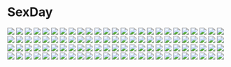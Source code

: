 # SexDay
![](https://konachan.com/image/3ba8475cb692dc9903464031cf127664/Konachan.com%20-%20135729%20bicolored_eyes%20breasts%20cleavage%20dress%20flowers%20long_hair%20nekominase%20petals%20tatara_kogasa%20touhou.jpg)
![](https://konachan.com/image/2edea0593fe0cd54ad5423dea9be3581/Konachan.com%20-%20147551%20apple%20food%20fruit%20halloween%20hat%20jpeg_artifacts%20original%20witch%20yuuki_eishi.jpg)
![](https://konachan.com/image/caee46c7ceb743373e9956263a8c4ae5/Konachan.com%20-%20153622%20blonde_hair%20blue_eyes%20boots%20bra%20feathers%20ia%20kanipanda%20tears%20underwear%20vocaloid.jpg)
![](https://konachan.com/image/6bc44c1992420d6b8d809c37c2491eea/Konachan.com%20-%20133029%20agrias_oaks%20alma_beoulve%20armor%20braids%20cape%20chocobo%20delita_heiral%20final_fantasy%20ovelia_atkascha%20ramza_beoulve%20spear%20sword%20water%20weapon.jpg)
![](https://konachan.com/image/1bc9d45f6b73bd6ba1f0f8cf62085227/Konachan.com%20-%20125732%20bicolored_eyes%20inu_x_boku_ss%20male%20miketsukami_soushi%20shirakiin_ririchiyo%20yayoi_%28egoistic_realism%29.jpg)
![](https://konachan.com/image/1ff7a57da7861af25cae145717e2c9eb/Konachan.com%20-%2068082%20akiyama_mio%20animal_ears%20catgirl%20hirasawa_yui%20k-on%21%20nakano_azusa%20panties%20pantyhose%20school_uniform%20striped_panties%20tainaka_ritsu%20underwear.jpg)
![](https://konachan.com/image/4460a51ec517d9ac90be80dd57435e05/Konachan.com%20-%20306294%20blush%20bra%20braids%20breast_hold%20breasts%20brown_eyes%20navel%20panties%20pantyhose%20pink_hair%20ponytail%20rib%3Ay%28uhki%29%20shirt_lift%20short_hair%20signed%20underwear.jpg)
![](https://konachan.com/image/4dc0fbf42638d63790e5b8a9e6e03d5e/Konachan.com%20-%2044027%20akizuki_ritsuko%20amami_haruka%20cherry_blossoms%20flowers%20hagiwara_yukiho%20idolmaster%20kikuchi_makoto%20minase_iori%20school_uniform%20spring.jpg)
![](https://konachan.com/image/9f1216b12683db87b079d96780ef57f4/Konachan.com%20-%20274398%20barefoot%20bed%20black_hair%20blue_eyes%20headphones%20no_bra%20open_shirt%20panties%20phone%20see_through%20shirt%20skirt%20ssss.gridman%20takarada_rikka%20underwear%20vibrator.jpg)
![](https://konachan.com/image/d702ad34c22610a949cccbea77908d6b/Konachan.com%20-%20187631%20anus%20ass%20bondage%20breasts%20brown_hair%20censored%20collar%20cum%20misaka_mikoto%20pussy%20ribbons%20shirai_kuroko%20socks%20tears%20to_aru_majutsu_no_index%20twintails.jpg)
![](https://konachan.com/image/398e921cc467a1ce05d6ff1b78364e48/Konachan.com%20-%2074893%20blonde_hair%20dress%20flandre_scarlet%20hat%20red_eyes%20ribbons%20short_hair%20touhou%20vampire%20weapon%20wings.jpg)
![](https://konachan.com/image/64f6f298087564983d5c356c490a22de/Konachan.com%20-%20221796%20aliasing%20animal%20anthropomorphism%20bow%20braids%20crab%20forest%20leaves%20lolita_fashion%20pink%20pink_eyes%20ponytail%20shimokirin%20tree%20umbrella%20xuan_ying%20yukata.jpg)
![](https://konachan.com/image/b416701d0722159605fadd7b78d3a524/Konachan.com%20-%2070033%20all_male%20blue_eyes%20blue_hair%20caffein%20flowers%20kaito%20male%20petals%20short_hair%20vocaloid.jpg)
![](https://konachan.com/image/ce58829e83050a0be71f212054fb772d/Konachan.com%20-%20211731%20ass%20building%20city%20dress%20green_eyes%20green_hair%20kurisu_takumi%20onepunch_man%20short_hair%20tatsumaki_%28onepunch_man%29.jpg)
![](https://konachan.com/image/d8e4c7321e23e272531bb314326732c0/Konachan.com%20-%20166200%20blue_eyes%20brown_eyes%20brown_hair%20christmas%20group%20hat%20headband%20long_hair%20male%20mitaka_jin%20panties%20ribbons%20riki-to%20short_hair%20tree%20underwear%20watermark.jpg)
![](https://konachan.com/image/fc8ea9607c5bdf80cca62de9bfe6ee9f/Konachan.com%20-%20129334%20blush%20bra%20cameltoe%20cheerleader%20headphones%20nitroplus%20panties%20pink_hair%20sonico%20super_sonico%20underwear%20v-mag.jpg)
![](https://konachan.com/image/54e24058a9c6744c3b7b8e7bc30f1cd2/Konachan.com%20-%20211532%20blue_hair%20blush%20bow%20dress%20eto%20hat%20idolmaster%20kisaragi_chihaya%20lolita_fashion%20tagme%20thighhighs.jpg)
![](https://konachan.com/image/6d7833de960b87edb9061c114dfe6d5d/Konachan.com%20-%20188517%20hamyuts_meseta%20kurage_%28hyohhyohhyo%29%20tatakau_shisho%3A_the_book_of_bantorra.jpg)
![](https://konachan.com/image/31098ac0707a52ff6571b46b9c9f06e5/Konachan.com%20-%20265587%202girls%20blonde_hair%20bow%20candy%20dress%20elbow_gloves%20gloves%20jyt%20long_hair%20original%20red_eyes%20skirt%20summer_dress%20thighhighs%20tokisaki_mio%20twintails%20white_hair.jpg)
![](https://konachan.com/image/c504078ff032169396ac92e0d885429f/Konachan.com%20-%20156256%20dress%20mondaiji_tachi_ga_isekai_kara_kuru_sou_desu_yo%3F%20moon%20pest%20red_eyes%20red_hair%20sky%20yetworldview_kaze.jpg)
![](https://konachan.com/image/7fcc2c0456e437e5448a2253e35eed86/Konachan.com%20-%20170190%20dress%20drink%20flowers%20hat%20monochrome%20remilia_scarlet%20rose%20short_hair%20sketch%20touhou%20vampire%20wings%20zaxzero.jpg)
![](https://konachan.com/jpeg/6ff0457321ff956acecd0eefcf503bea/Konachan.com%20-%2085352%20black_hair%20bow%20clouds%20forest%20hakurei_reimu%20japanese_clothes%20long_hair%20miko%20sky%20sunset%20totuka%20touhou%20tree.jpg)
![](https://konachan.com/image/f6993fd433561cd71ef19d445efbcd98/Konachan.com%20-%20182579%20black_hair%20blue_eyes%20dress%20hagiwara_yukiho%20idolmaster%20short_hair%20sky%20third-party_edit%20yae_%28mono110%29.jpg)
![](https://konachan.com/image/cb9b33f503daf977bf71d93947d3ae2b/Konachan.com%20-%2037603%20kara_no_kyoukai%20kokutou_azaka%20signed.jpg)
![](https://konachan.com/image/e2fab8ca79b1f00a1cd226cec2ac2b53/Konachan.com%20-%20118085%20ass%20blush%20bodysuit%20guilty_crown%20hinasaki%20pink_hair%20red_eyes%20skintight%20thighhighs%20yuzuriha_inori.jpg)
![](https://konachan.com/image/e4d87460f527e41173e9be106afa5460/Konachan.com%20-%2017247%20kagami_kuro%20kodomo_no_jikan%20kokonoe_rin%20loli%20lolita_fashion%20usa_mimi_%28character%29.jpg)
![](https://konachan.com/jpeg/236d09a2eb8e75cbedd0ec09c9dbf907/Konachan.com%20-%20252136%202girls%20aqua_eyes%20black_eyes%20black_hair%20blonde_hair%20chito%20genya67%20gloves%20hat%20hoodie%20long_hair%20military%20shoujo_shuumatsu_ryoukou%20snow%20winter%20yuuri.jpg)
![](https://konachan.com/image/8d2bb6758435ce9367cf0b58adaf6835/Konachan.com%20-%20103472%20kaname_madoka%20mahou_shoujo_madoka_magica%20ultimate_madoka%20yaozhiligenius.jpg)
![](https://konachan.com/image/e5d09768be13a09a8a6ebbee48167ffc/Konachan.com%20-%2082582%20all_male%20cape%20clouds%20code_geass%20gun%20jpeg_artifacts%20kururugi_suzaku%20lelouch_lamperouge%20male%20weapon.jpg)
![](https://konachan.com/image/067f35f98bdf49b37d5b63a37b315eb9/Konachan.com%20-%20293012%20arcana_tactics%20bodysuit%20cropped%20dark_skin%20gloves%20gradient%20green_eyes%20green_hair%20long_hair%20magic%20pointed_ears%20sword%20thighhighs%20underboob%20weapon.jpg)
![](https://konachan.com/image/7ecaab2ec9e53c2d519fac85e96ed9c6/Konachan.com%20-%2067527%20saigado.jpg)
![](https://konachan.com/jpeg/dfcf3485eb60e58c24aeb8cc1a40e79e/Konachan.com%20-%20199652%20asou_fumi%20baseson%20blue_eyes%20blush%20bra%20breasts%20brown_hair%20game_cg%20kimihane%20mtu%20nipples%20panties%20panty_pull%20pantyhose%20skirt%20sunset%20underwear%20yuri.jpg)
![](https://konachan.com/jpeg/bc59913da5d443f755219c30f912ec6d/Konachan.com%20-%20208685%20artoria_pendragon_%28all%29%20blonde_hair%20fate_%28series%29%20fate_stay_night%20green_eyes%20long_hair%20maredoro%20saber%20sword%20weapon.jpg)
![](https://konachan.com/jpeg/f677ec52b1a2233cd23f58895b2664e6/Konachan.com%20-%20304149%20close%20flowers%20food%20hajin%20loli%20luna_child%20star_sapphire%20sunny_milk%20touhou.jpg)
![](https://konachan.com/image/0f675b8665a4f8e3f569f298c366596b/Konachan.com%20-%20132211%20food%20japanese_clothes%20kasetsu_03%20original%20twintails.jpg)
![](https://konachan.com/image/72a48448a60c705e3cb37afed89be4b1/Konachan.com%20-%2092565%20blush%20bra%20cameltoe%20komeiji_koishi%20kou_%28haijindeath%29%20open_shirt%20panties%20pantyhose%20touhou%20underwear.jpg)
![](https://konachan.com/jpeg/c05ec6a4c9376711e388e397eb8ad1d2/Konachan.com%20-%20272638%20aqua_eyes%20blush%20brown_hair%20choker%20dress%20flowers%20go-1%20idolmaster%20idolmaster_cinderella_girls%20long_hair%20ribbons%20sagisawa_fumika%20see_through%20white.jpg)
![](https://konachan.com/image/248f6893fca084dc5e1af25b41b6370b/Konachan.com%20-%20184926%20garyoh%20nobody%20original%20reflection%20scenic.jpg)
![](https://konachan.com/image/457eaa2829dbb6d631201adc27bfe7e5/Konachan.com%20-%20100008%20kagamine_len%20kagamine_rin%20male%20vocaloid.jpg)
![](https://konachan.com/jpeg/4f3cb0b6137baee96d7e9e69e587fc43/Konachan.com%20-%20302577%20blue_eyes%20blue_hair%20bow%20dress%20flowers%20hatsune_miku%20long_hair%20petals%20tasi_y%20twintails%20vocaloid.jpg)
![](https://konachan.com/jpeg/2a23ec389075d586f8f4993138d58e5d/Konachan.com%20-%20306042%20armor%20blonde_hair%20cape%20fate_grand_order%20fate_%28series%29%20jeanne_d%27arc_alter%20jeanne_d%27arc_%28fate%29%20mochizo_nidone%20short_hair%20yellow_eyes.jpg)
![](https://konachan.com/jpeg/8c08f3fc19981e27d76552fec7fe95ff/Konachan.com%20-%20254111%202girls%20azur_lane%20bikini%20black_hair%20blush%20bow%20breasts%20choker%20foxgirl%20hug%20long_hair%20nipples%20orange_eyes%20papino%20ponytail%20swimsuit%20tan_lines%20water%20wet.jpg)
![](https://konachan.com/jpeg/6cc869c9e64d6361a289d4c672f454d2/Konachan.com%20-%20215308%20chibi%20fu-ta%20hatsune_miku%20thighhighs%20vocaloid.jpg)
![](https://konachan.com/jpeg/ff15a59cc88e9b051a950753e8252365/Konachan.com%20-%20264943%20amagi_brilliant_park%20ass%20ass_grab%20bikini%20blush%20breasts%20cameltoe%20fang%20mokke_%28artist%29%20orange_hair%20red_eyes%20short_hair%20swimsuit.jpg)
![](https://konachan.com/image/c0774076f6e2ce792ff59f4caa7966e6/Konachan.com%20-%2099626%20close%20gokou_ruri%20hat%20ore_no_imouto_ga_konna_ni_kawaii_wake_ga_nai.jpg)
![](https://konachan.com/image/abb147429072791fb2c15fa4866c2612/Konachan.com%20-%20268350%20blue_hair%20bow%20bra%20brown_hair%20flowers%20green_eyes%20headband%20horns%20kneehighs%20long_hair%20open_shirt%20pink_hair%20short_hair%20skirt%20twintails%20underwear%20zero_two.jpg)
![](https://konachan.com/image/c3089f5a2f0783b550b8458d5e45c052/Konachan.com%20-%207428%20green_hair%20hiyorigawa_asahi%20red_eyes%20snow_%28game%29%20studio_mebius.jpg)
![](https://konachan.com/image/f672dbdb385326e3461ab0a65382deb1/Konachan.com%20-%20292097%20arknights%20astesia_%28arknights%29%20blue_eyes%20blue_hair%20butterfly%20clouds%20junpaku_karen%20long_hair%20night%20shirt%20signed%20skirt%20sky%20stars%20tree%20water.jpg)
![](https://konachan.com/image/ac3e038db06a78db9c0de08359127f7d/Konachan.com%20-%2018028%20erika%20pangya.jpg)
![](https://konachan.com/image/40df08bcadfb40b87ffd16e0b2f9c950/Konachan.com%20-%20198309%20barefoot%20blue_eyes%20blue_hair%20dress%20flowers%20group%20gun%20headband%20leaves%20long_hair%20pink_eyes%20pink_hair%20red_eyes%20red_hair%20rose%20sideboob%20spear%20sword%20weapon.jpg)
![](https://konachan.com/image/67525ab86bbe395c16c9f7cb989e97ee/Konachan.com%20-%20111548%20cat_smile%20kyuubee%20mahou_shoujo_madoka_magica%20night.jpg)
![](https://konachan.com/image/4a8ff5dd1fd165cd471e10bae99d49bf/Konachan.com%20-%2039359%20lisianthus%20pointed_ears%20shuffle%20tagme.jpg)
![](https://konachan.com/jpeg/536a3310dc2619d5758fb506f8db329d/Konachan.com%20-%20188303%20atelier_shallie%3Aalchemists_of_the_dusk_sea%20game_cg%20shallistera%20shallotte_elminus.jpg)
![](https://konachan.com/jpeg/3673ebca07ab9b448c06d17d848ba0f3/Konachan.com%20-%20251285%20blue_eyes%20breasts%20cleavage%20gray_hair%20imouto_sae_ireba_ii.%20kani_nayuta%20kantoku%20kneehighs%20long_hair%20microphone%20ponytail%20skirt%20third-party_edit%20wink.jpg)
![](https://konachan.com/jpeg/b79d2c1eea8520a59426d188faf9c85c/Konachan.com%20-%20141458%20breasts%20choker%20cleavage%20katana%20konpaku_youmu%20myon%20potato_pot%20purple_eyes%20red_eyes%20short_hair%20skull%20sword%20thighhighs%20touhou%20weapon%20white_hair.jpg)
![](https://konachan.com/jpeg/0cdd36c8f2fd9912a794b8d3f4567344/Konachan.com%20-%2079662%20breasts%20cum%20headphones%20megurine_luka%20nipples%20open_shirt%20pink_hair%20tachibana_omina%20vocaloid.jpg)
![](https://konachan.com/image/b39201d117ca217b084a0b84b52a2d10/Konachan.com%20-%2010465%20futakoi_alternative%20swimsuit.jpg)
![](https://konachan.com/jpeg/fe57709506f8d3e9b2baac3012f1f043/Konachan.com%20-%20205209%202girls%20animal_ears%20bath%20bicolored_eyes%20blush%20breasts%20catgirl%20coconut_%28sayori%29%20game_cg%20long_hair%20navel%20neko_works%20nekopara%20nude%20purple_hair%20sayori%20wet.jpg)
![](https://konachan.com/jpeg/3d2f29de57a6ece3be08cef80f6e9d8c/Konachan.com%20-%20117849%20bikini%20blush%20cube%20green_eyes%20minagawa_yuuhi%20orange_hair%20swimsuit%20takayaki%20your_diary.jpg)
![](https://konachan.com/image/079536230197e03535c241e9b8d41ea5/Konachan.com%20-%20222215%20blue_eyes%20brown_hair%20cameltoe%20erect_nipples%20goggles%20love_live%21_sunshine%21%21%20navel%20nonaka_chikin%20short_hair%20skintight%20swimsuit%20watanabe_you%20water.jpg)
![](https://konachan.com/jpeg/0068cb61f12d7486199cf62b8804a0a3/Konachan.com%20-%20266771%20anthropomorphism%20breasts%20brown_hair%20cleavage%20dress%20drink%20erect_nipples%20girls_frontline%20karmiel%20long_hair%20red_eyes%20watermark%20white.jpg)
![](https://konachan.com/jpeg/db8656e6ce3383fed069663e9a0ac5e0/Konachan.com%20-%20208883%20animal_ears%20bandaid%20black_hair%20elbow_gloves%20gloves%20halloween%20hat%20long_hair%20nopan%20original%20purple_eyes%20sukage%20thighhighs.jpg)
![](https://konachan.com/image/3864e0c4737a5a43a41793e27db99ed9/Konachan.com%20-%2071197%20hatsune_miku%20koi_wa_sensou_%28vocaloid%29%20twintails%20vocaloid.jpg)
![](https://konachan.com/image/b753e646c2cff99851e7341e9b7a20ac/Konachan.com%20-%2078614%20animal_ears%20ball%20beach%20bikini%20breasts%20catgirl%20cleavage%20fang%20kiriya_nozomi%20nakamoto_naoko%20scan%20serizawa_fumino%20sport%20swimsuit%20volleyball.jpg)
![](https://konachan.com/image/21a38744fba5f0c7708f0f2eded85292/Konachan.com%20-%2063945%20favorite%20game_cg%20hoshizora_no_memoria%20tagme.jpg)
![](https://konachan.com/jpeg/d42d987b87eca5c45192036efcf078c8/Konachan.com%20-%20219667%20animal%20aqua_eyes%20aqua_hair%20bird%20building%20camera%20cat%20city%20dangmill%20feathers%20hatsune_miku%20kneehighs%20long_hair%20skirt%20twintails%20umbrella%20vocaloid.jpg)
![](https://konachan.com/image/2ba0165afaa5e2e67d3f4b29a9ea03c1/Konachan.com%20-%20139898%20animal_ears%20blush%20breasts%20cleavage%20long_hair%20open_shirt%20patchouli_knowledge%20peko%20purple_hair%20tail%20thighhighs%20touhou%20white.jpg)
![](https://konachan.com/image/92bf0e2476f0adee19c74e5f3aec4142/Konachan.com%20-%20282377%20breasts%20cleavage%20dark_skin%20dress%20fate_grand_order%20fate_%28series%29%20katana%20long_hair%20magic%20munakata%20petals%20sword%20weapon%20white_hair%20yellow_eyes.jpg)
![](https://konachan.com/jpeg/e6d22ee8471f0b7a4bfe42711f1fc175/Konachan.com%20-%20156563%20animal_ears%20brown_hair%20cape%20dragon%20eyepatch%20fire%20gloves%20green_hair%20horns%20original%20pointed_ears%20red_eyes%20saberiii%20sword%20tail%20weapon%20yellow_eyes.jpg)
![](https://konachan.com/jpeg/ed979170f740ddc4bd1c902e9d3a0392/Konachan.com%20-%20104879%20animal_ears%20bell%20black_hair%20bow%20breasts%20catgirl%20cleavage%20dress%20korie_riko%20original%20ribbons%20scan%20short_hair%20thighhighs.jpg)
![](https://konachan.com/jpeg/0f10d929d7bfdfb4e7361a6178f5d6fa/Konachan.com%20-%20182053%202girls%20black_hair%20blonde_hair%20blue_eyes%20green_eyes%20karube%20long_hair%20original%20pantyhose%20school_uniform%20skirt%20white.jpg)
![](https://konachan.com/image/49659608744d8420f224be9a27db6496/Konachan.com%20-%20289212%20breasts%20cleavage%20cropped%20dress%20gray_hair%20headband%20long_hair%20original%20red_eyes%20white%20yuuki_rika.jpg)
![](https://konachan.com/image/42b7cfe20e3f2339f00c2faab4fe7412/Konachan.com%20-%20276049%20barefoot%20blonde_hair%20blush%20breasts%20fate_grand_order%20fate_%28series%29%20flowers%20green_eyes%20jin_young-in%20panties%20petals%20rose%20short_hair%20underwear.jpg)
![](https://konachan.com/image/69248bc64ef6ecc68dcb77716b4eaa64/Konachan.com%20-%20230004%202girls%20black_hair%20choker%20dress%20drink%20garter%20halloween%20headband%20long_hair%20orange_eyes%20pink_hair%20pointed_ears%20pumpkin%20short_hair%20twintails%20wings.jpg)
![](https://konachan.com/jpeg/958d9d12fc0d0ce80e0698f7411fb611/Konachan.com%20-%20198342%20animal_ears%20beach%20bikini%20breasts%20catgirl%20cleavage%20erect_nipples%20green_eyes%20nanase_meruchi%20original%20red_hair%20scan%20short_hair%20swimsuit%20tail.jpg)
![](https://konachan.com/jpeg/86a0e0f1a5cd871f32d177386eaabd91/Konachan.com%20-%20268123%20ass%20bed%20breasts%20cameltoe%20green_eyes%20green_hair%20long_hair%20microphone%20murano%20nipples%20panties%20stockings%20thighhighs%20twintails%20underwear%20vocaloid%20waifu2x.jpg)
![](https://konachan.com/image/679eb264a5379dc0dbe0b232ed8c1652/Konachan.com%20-%2050930%20blue%20ipod%20polychromatic%20shihou_matsuri%20silhouette%20sola.jpg)
![](https://konachan.com/jpeg/b93e3773449fc50c94e097ab72fce192/Konachan.com%20-%20220608%20momo_velia_deviluke%20scan%20to_love_ru%20to_love_ru_darkness%20yabuki_kentarou.jpg)
![](https://konachan.com/image/32a50eb1aaf935d5c192fe8121add44b/Konachan.com%20-%20114956%20animal%20blue%20blue_eyes%20braids%20denpa_usagi%20dress%20original%20see_through%20short_hair%20underwater%20water.jpg)
![](https://konachan.com/image/1b73752423b93ed72460dcfcae56e57b/Konachan.com%20-%20138000%20hyung-tae_kim%20magna_carta_crimson_stigmata%20tagme.jpg)
![](https://konachan.com/image/b5c56f12f3b26e7fb914bb4cae45b151/Konachan.com%20-%20140992%20gumi%20hatsune_miku%20ia%20kagamine_rin%20megurine_luka%20squchan%20vocaloid.jpg)
![](https://konachan.com/jpeg/365c6180c80edd6f1bff8501d885b68a/Konachan.com%20-%20279608%20beach%20fate_grand_order%20fate_%28series%29%20loli%20nude%20paul_bunyan_%28fate_grand_order%29%20water%20yue_%28tada_no_saboten%29.jpg)
![](https://konachan.com/image/c998286e84dd582c546852d3d5cac135/Konachan.com%20-%20249530%20black_hair%20bubbles%20fate_grand_order%20fate_%28series%29%20ishtar_%28fate_grand_order%29%20long_hair%20red_eyes%20underwater%20water%20ye_zi_you_bei_jiao_ju_ge.jpg)
![](https://konachan.com/jpeg/66aeafaffd89782f39d01d7e53069ae9/Konachan.com%20-%20199288%20blonde_hair%20blue_eyes%20christa_renz%20clouds%20dress%20flowers%20mamechiyo555%20shingeki_no_kyojin%20short_hair%20sky%20sunset.jpg)
![](https://konachan.com/image/e2cfc200fc4cca5eb7c4dadf0cbbc6f7/Konachan.com%20-%20159643%20animal_ears%20blush%20headdress%20maid%20makise_kurisu%20red_hair%20steins%3Bgate%20tashiromotoi%20thighhighs.jpg)
![](https://konachan.com/image/667237d5d7f026889cf9782693ed3b94/Konachan.com%20-%2077300%20angel_beats%21%20iwasawa_masami%20masiroke%20pink_hair%20red_hair%20school_uniform%20yui_%28angel_beats%21%29.jpg)
![](https://konachan.com/jpeg/cf64f0687a834612b1aabdf1d7892a1c/Konachan.com%20-%2069520%20breasts%20game_cg%20harukazedori_ni_tomarigi_wo_2nd_story%20kawakoshi_saeko%20shirt_lift%20skyfish.jpg)
![](https://konachan.com/jpeg/4ab73f412f8a611187ca6183cf8e5b08/Konachan.com%20-%20175809%20ayame_no_machi_to_ohimesama%20black_eyes%20blonde_hair%20flowers%20game_cg%20kazuharu_kina%20long_hair%20more_%28company%29%20naruko_ran%20umbrella.jpg)
![](https://konachan.com/image/e6b2b7efae10b891bf4029802b1fb42d/Konachan.com%20-%20194350%20animal_ears%20aura_kingdom%20bikini%20blush%20bunnygirl%20loli%20male%20panties%20pink_hair%20shennai_misha%20striped_panties%20summer%20swimsuit%20underwear%20windmill.jpg)
![](https://konachan.com/jpeg/d5d13932dab336efac9af060804f1bb0/Konachan.com%20-%2066638%20hakurei_reimu%20japanese_clothes%20miko%20ofuda%20remilia_scarlet%20touhou%20vampire%20yakumo_yukari.jpg)
![](https://konachan.com/image/1332a192200b9f1bd4de87f3a99af91c/Konachan.com%20-%20288593%20bikini%20bow%20green_eyes%20green_hair%20hatsune_miku%20kyou-chan%20navel%20swimsuit%20vocaloid%20water%20wink.jpg)
![](https://konachan.com/jpeg/881089e59f5f351af725a85777c45797/Konachan.com%20-%20182381%20azuki_azusa%20blush%20hentai_ouji_to_warawanai_neko%20kantoku%20phone%20scan%20tsutsukakushi_tsukiko%20tsutsukakushi_tsukushi%20yokodera_youto.jpg)
![](https://konachan.com/jpeg/7aad21bc08cee557b9173e72a6455140/Konachan.com%20-%20221598%20hong_meiling%20izayoi_sakuya%20saisarisu%20touhou.jpg)
![](https://konachan.com/jpeg/f9138b947d9e1516e1bec75615df3c9f/Konachan.com%20-%20178029%20blue_eyes%20breasts%20brown_hair%20inuzumi_masaki%20izumo_sakurako%20nipples%20no_bra%20nopan%20open_shirt%20scan%20scramble_lovers%20thighhighs.jpg)
![](https://konachan.com/jpeg/a66d2a8789d5efe65b6e66fe61f2d902/Konachan.com%20-%20103233%20corset%20freezing%20genessa_roland%20kim_kwang-hyun%20panties%20ribbons%20stockings%20thighhighs%20twintails%20underwear%20undressing.jpg)
![](https://konachan.com/jpeg/6e2ad8b552933ab21cc0bb4be017905e/Konachan.com%20-%2092515%20blood%20dress%20kirishiki_chizuru%20shiki%20vector.jpg)
![](https://konachan.com/image/39fa91abd20da8038eaf3ca9dc0d4307/Konachan.com%20-%20193443%20anthropomorphism%20battleship_hime%20fire%20gloves%20kantai_collection%20kiso_%28kancolle%29%20skirt%20stu_dts%20sword%20tenryuu_%28kancolle%29%20weapon.jpg)
![](https://konachan.com/image/c701b72171c6e0e01f4c38c2850685cd/Konachan.com%20-%20105644%20hijiri_byakuren%20touhou.jpg)
![](https://konachan.com/image/188ac32e6019f5af63d77111320edf4d/Konachan.com%20-%2015475%20chaos_legion.jpg)
![](https://konachan.com/image/677cff5b9ce721d88ca7a3ba03d555e5/Konachan.com%20-%20167817%20black_hair%20bow%20cresselia%20eevee%20food%20headband%20karo_karo%20long_hair%20navel%20pokemon%20ponytail%20purple_eyes%20socks%20totodile%20volcarona%20vulpix%20wink.jpg)
